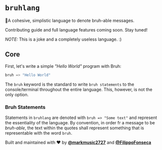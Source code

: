 # `bruhlang`

👾A cohesive, simplistic language to denote bruh-able messages. 

Contributing guide and full language features coming soon. Stay tuned!

*NOTE:* This is a joke and a completely useless language. :)

## Core

First, let's write a simple _"Hello World"_ program with Bruh:

```py
bruh => "Hello World"
```

The `bruh` keyword is the standard to write `bruh statements` to the console/terminal throughout the entire language. This, however, is not the only option.

### Bruh Statements

Statements in `bruhlang` are denoted with `bruh => "Some text"` and represent the essentiality of the language. By convention, in order fr a message to be *bruh-able*, the text within the quotes shall represent something that is representable with the word `bruh`.

Built and maintained with ❤️ by __[@markmusic2727](https://twitter.com/MarkMusic2727)__ and __[@FilippoFonseca](https://twitter.com/FilippoFonseca)__
